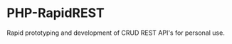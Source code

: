 PHP-RapidREST
=============

Rapid prototyping and development of CRUD REST API's for personal use.
